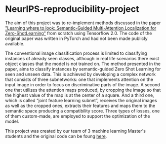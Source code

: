 # NeurIPS-reproducibility-project

 
The aim of this project was to re-implement methods discussed in the paper ["Learning where to look: Semantic-Guided Multi-Attention Localization for Zero-ShotLearning"](https://arxiv.org/abs/1903.00502) from scratch using Tensorflow 2.0. The code of the original paper was written in PyTorch and had not been made publicly available.
 
The conventional image classification process is limited to classifying instances of already seen classes, although in real life scenarios there exist object classes that the model is not trained on. 
The method presented in the paper, aims to classify instances by semantic-guided Zero Shot Learning for seen and unseen data. 
This is achieved by developing a complex network that consists of three subnetworks: one that implements attention on the input image in order to focus on discriminative parts of the image. A second one that utilizes the attention maps produced, by cropping the image so that the highest value of the map is at the center of a square. And a third one, which is called “joint feature learning subnet”, receives the original images as well as the cropped ones, extracts their features and maps them to the semantic space producing a compatibility score.
Three types of losses, one of them custom-made, are employed to support the optimization of the model.

This project was created by our team of 3 machine learning Master's students and the original code can be foung [here](https://github.com/LindsayXX/DD2412_project).
 
